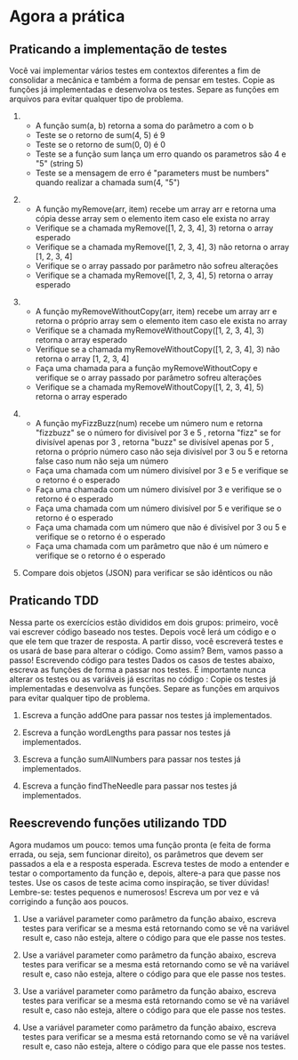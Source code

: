 # Agora a prática

## Praticando a implementação de testes
Você vai implementar vários testes em contextos diferentes a fim de consolidar a mecânica e também a forma de pensar em testes.
Copie as funções já implementadas e desenvolva os testes. Separe as funções em arquivos para evitar qualquer tipo de problema.

1. * A função sum(a, b) retorna a soma do parâmetro a com o b
    * Teste se o retorno de sum(4, 5) é 9
    * Teste se o retorno de sum(0, 0) é 0
    * Teste se a função sum lança um erro quando os parametros são 4 e "5" (string 5)
    * Teste se a mensagem de erro é "parameters must be numbers" quando realizar a chamada sum(4, "5")
<!-- const assert = require('assert');

function sum(a, b) {
  if (typeof a !== 'number' || typeof b !== 'number') {
    throw new Error('parameters must be numbers');
  }

  return a + b;
}

// implemente seus testes aqui -->
2. * A função myRemove(arr, item) recebe um array arr e retorna uma cópia desse array sem o elemento item caso ele exista no array
    * Verifique se a chamada myRemove([1, 2, 3, 4], 3) retorna o array esperado
    * Verifique se a chamada myRemove([1, 2, 3, 4], 3) não retorna o array [1, 2, 3, 4]
    * Verifique se o array passado por parâmetro não sofreu alterações
    * Verifique se a chamada myRemove([1, 2, 3, 4], 5) retorna o array esperado
<!-- const assert = require('assert');

function myRemove(arr, item) {
  let newArr = [];
  for (let i = 0; i < arr.length; i += 1) {
    if (item !== arr[i]) {
      newArr.push(arr[i]);
    }
  }
  return newArr;
}

// implemente seus testes aqui -->
3. * A função myRemoveWithoutCopy(arr, item) recebe um array arr e retorna o próprio array sem o elemento item caso ele exista no array
    * Verifique se a chamada myRemoveWithoutCopy([1, 2, 3, 4], 3) retorna o array esperado
    * Verifique se a chamada myRemoveWithoutCopy([1, 2, 3, 4], 3) não retorna o array [1, 2, 3, 4]
    * Faça uma chamada para a função myRemoveWithoutCopy e verifique se o array passado por parâmetro sofreu alterações
    * Verifique se a chamada myRemoveWithoutCopy([1, 2, 3, 4], 5) retorna o array esperado
<!-- const assert = require('assert');

function myRemoveWithoutCopy(arr, item) {
  for (let i = 0, len = arr.length; i < len; i += 1) {
    if (arr[i] === item) {
      arr.splice(i, 1);
      i -= 1;
      len -= 1;
    }
  }

  return arr;
}

// implemente seus testes aqui -->
4. * A função myFizzBuzz(num) recebe um número num e retorna "fizzbuzz" se o número for divisível por 3 e 5 , retorna "fizz" se for divisível apenas por 3 , retorna "buzz" se divisível apenas por 5 , retorna o próprio número caso não seja divisível por 3 ou 5 e retorna false caso num não seja um número
    * Faça uma chamada com um número divisível por 3 e 5 e verifique se o retorno é o esperado
    * Faça uma chamada com um número divisível por 3 e verifique se o retorno é o esperado
    * Faça uma chamada com um número divisível por 5 e verifique se o retorno é o esperado
    * Faça uma chamada com um número que não é divisível por 3 ou 5 e verifique se o retorno é o esperado
    * Faça uma chamada com um parâmetro que não é um número e verifique se o retorno é o esperado
<!-- const assert = require('assert');

function myFizzBuzz(num) {
  if (typeof num !== 'number') return false;
  if (num % 3 === 0 && num % 5 === 0) return 'fizzbuzz';
  if (num % 3 === 0) return 'fizz';
  if (num % 5 === 0) return 'buzz';
  return num;
}

// implemente seus testes aqui -->
5. Compare dois objetos (JSON) para verificar se são idênticos ou não
<!-- const assert = require('assert');

const obj1 = {
  title: 'My Title',
  description: 'My Description',
};

const obj2 = {
  description: 'My Description',
  title: 'My Title',
};

const obj3 = {
  title: 'My Different Title',
  description: 'My Description',
};

// implemente seus testes aqui -->
## Praticando TDD
Nessa parte os exercícios estão divididos em dois grupos: primeiro, você vai escrever código baseado nos testes. Depois você lerá um código e o que ele tem que trazer de resposta. A partir disso, você escreverá testes e os usará de base para alterar o código. Como assim? Bem, vamos passo a passo!
Escrevendo código para testes
Dados os casos de testes abaixo, escreva as funções de forma a passar nos testes. É importante nunca alterar os testes ou as variáveis já escritas no código :
Copie os testes já implementadas e desenvolva as funções. Separe as funções em arquivos para evitar qualquer tipo de problema.
1. Escreva a função addOne para passar nos testes já implementados.
<!-- const assert = require('assert');
// escreva a função addOne aqui

const myArray = [31, 57, 12, 5];
const unchanged = [31, 57, 12, 5];
const expected = [32, 58, 13, 6];
const output = addOne(myArray);

assert.strictEqual(typeof addOne, 'function');
assert.deepStrictEqual(output, expected);
assert.deepStrictEqual(myArray, unchanged); -->
2. Escreva a função wordLengths para passar nos testes já implementados.
<!-- const assert = require('assert');
// escreva a função wordLengths aqui

const words = ['sun', 'potato', 'roundabout', 'pizza'];
const expected = [3, 6, 10, 5];

assert.strictEqual(typeof wordLengths, 'function');
const output = wordLengths(words);
assert.deepStrictEqual(output, expected); -->
3. Escreva a função sumAllNumbers para passar nos testes já implementados.
<!-- const assert = require('assert');
// escreva a função sumAllNumbers aqui

const numbers = [9, 23, 10, 3, 8];
const expected = 53;
const output = sumAllNumbers(numbers);

assert.strictEqual(typeof sumAllNumbers, 'function');
assert.strictEqual(output, expected); -->
4. Escreva a função findTheNeedle para passar nos testes já implementados.
<!-- const assert = require('assert');
// escreva a função findTheNeedle aqui

let words = ['house', 'train', 'slide', 'needle', 'book'];
let expected = 3;
let output = findTheNeedle(words, 'needle');
assert.strictEqual(output, expected);

words = ['plant', 'shelf', 'arrow', 'bird'];
expected = 0;
output = findTheNeedle(words, 'plant');
assert.strictEqual(output, expected);

words = ['plant', 'shelf', 'arrow', 'bird'];
expected = -1;
output = findTheNeedle(words, 'plat');
assert.strictEqual(output, expected); -->
## Reescrevendo funções utilizando TDD
Agora mudamos um pouco: temos uma função pronta (e feita de forma errada, ou seja, sem funcionar direito), os parâmetros que devem ser passados a ela e a resposta esperada. Escreva testes de modo a entender e testar o comportamento da função e, depois, altere-a para que passe nos testes. Use os casos de teste acima como inspiração, se tiver dúvidas!
Lembre-se: testes pequenos e numerosos! Escreva um por vez e vá corrigindo a função aos poucos.
1. Use a variável parameter como parâmetro da função abaixo, escreva testes para verificar se a mesma está retornando como se vê na variável result e, caso não esteja, altere o código para que ele passe nos testes.
<!-- const greetPeople = (people) => {
  let greeting = 'Hello ';

  for (const person in people) {
    greeting += people[person];
  }
  return greeting;
};

const parameter = ['Irina', 'Ashleigh', 'Elsa'];
const result = ['Hello Irina', 'Hello Ashleigh', 'Hello Elsa']; -->
2. Use a variável parameter como parâmetro da função abaixo, escreva testes para verificar se a mesma está retornando como se vê na variável result e, caso não esteja, altere o código para que ele passe nos testes.
<!-- const removeVowels = (word) => {
  const characters = word.split('');
  const results = [];

  for (let i = 0; i < characters.length; i += 1) {
    if (
      characters[i] === 'a' ||
      characters[i] === 'o' ||
      characters[i] === 'i' ||
      characters[i] === 'e' ||
      characters[i] === 'u'
    ) {
      results.push(characters[i]);
    } else {
      results.push('_');
    }
  }
  return results;
};


const parameter = 'Dayane';
const result = 'D1y2n3'; -->
3. Use a variável parameter como parâmetro da função abaixo, escreva testes para verificar se a mesma está retornando como se vê na variável result e, caso não esteja, altere o código para que ele passe nos testes.
<!-- const greaterThanTen = (array) => {
  let results = 0;
  for (let i = 0; i < array.length; i += 1) {
    if (array[i] > 10) {
      results += array[i];
    }
  }
  return results;
};

const parameter = [4, 10, 32, 9, 21];
const result = [32, 21]; -->
4. Use a variável parameter como parâmetro da função abaixo, escreva testes para verificar se a mesma está retornando como se vê na variável result e, caso não esteja, altere o código para que ele passe nos testes.
<!-- function secondThirdSmallest(array) {
    let results = []
    array.sort(function (x, y) {
        return x + y;
    });
    results = [array[1], array[2]];
    return results;
};

const parameter = [4, 10, 32, 9, 21, 90, 5, 11, 8, 6];
const result = [5, 6]; -->
